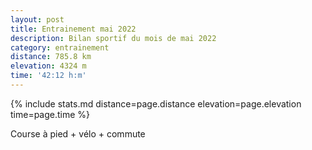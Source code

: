 ```yaml
---
layout: post
title: Entrainement mai 2022
description: Bilan sportif du mois de mai 2022
category: entrainement
distance: 785.8 km
elevation: 4324 m
time: '42:12 h:m'
---
```


{%
  include stats.md
  distance=page.distance
  elevation=page.elevation
  time=page.time
%}

Course à pied + vélo + commute

<!--
vim:spell spelllang=fr
-->
